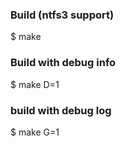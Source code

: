 ### Build (ntfs3 support)
$ make
### Build with debug info
$ make D=1
### build with debug log
$ make G=1
